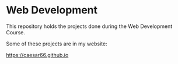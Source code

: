 # Web Development
This repository holds the projects done during the Web Development Course.

Some of these projects are in my website:

https://caesar66.github.io
